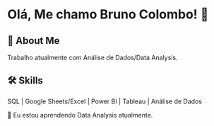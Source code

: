 
# Olá, Me chamo Bruno Colombo! 👋


## 🚀 About Me
Trabalho atualmente com Análise de Dados/Data Analysis.


## 🛠 Skills
SQL | Google Sheets/Excel | Power BI | Tableau | Análise de Dados



🧠 Eu estou aprendendo Data Analysis atualmente.

